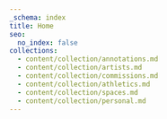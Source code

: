 ```yaml
---
_schema: index
title: Home
seo:
  no_index: false
collections:
  - content/collection/annotations.md
  - content/collection/artists.md
  - content/collection/commissions.md
  - content/collection/athletics.md
  - content/collection/spaces.md
  - content/collection/personal.md
---
```

